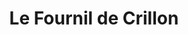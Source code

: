 ---
title: "Le Fournil de Crillon"
url: /crillon-le-brave/le-fournil-de-crillon/
shop: boulangerie
---